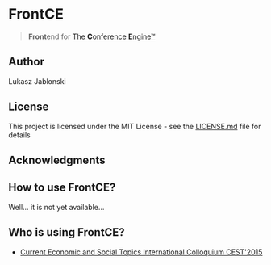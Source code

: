 # FrontCE
> **Front**end for [The **C**onference **E**ngine&trade;](http://science24.com/conferences/)

## Author
Lukasz Jablonski

## License
This project is licensed under the MIT License - see the [LICENSE.md](LICENSE.md) file for details

## Acknowledgments

## How to use FrontCE?
Well... it is not yet available...

## Who is using FrontCE?
* [Current Economic and Social Topics International Colloquium CEST'2015](http://cest2015.uni.lodz.pl/)
